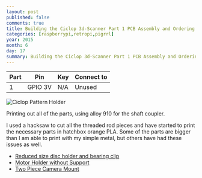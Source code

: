 ```yaml
---
layout: post
published: false
comments: true
title: Building the Ciclop 3d-Scanner Part 1 PCB Assembly and Ordering Parts
categories: [raspberrypi,retropi,pigrrl]
year: 2015
month: 6
day: 17
summary: Building the Ciclop 3d-Scanner Part 1 PCB Assembly and Ordering Parts
---
```


<div class="table-responsive">
  <table class="table">
    <thead>
      <tr>
        <th>Part</th>
        <th>Pin</th>
        <th>Key</th>
        <th>Connect to</th>
      </tr>
    </thead>
    <tbody>
      <tr>
        <td>1</td>
        <td>GPIO 3V</td>
        <td>N/A</td>
        <td>Unused</td>
      </tr>
    </tbody>
  </table>
</div>
<img alt="Ciclop Pattern Holder" src="http://garthvh.com/assets/img/ciclop/ciclop_pattern_holder.jpg" class="img-responsive img-rounded" />

Printing out all of the parts, using alloy 910 for the shaft coupler.

I used a hacksaw to cut all the threaded rod pieces and have started to print the necessary parts in hatchbox orange PLA.  Some of the parts are bigger than I am able to print with my simple metal, but others have had these issues as well.

+ [Reduced size disc holder and bearing clip](http://www.thingiverse.com/thing:736815)
+ [Motor Holder without Support]()
+ [Two Piece Camera Mount](http://www.thingiverse.com/thing:818433)
